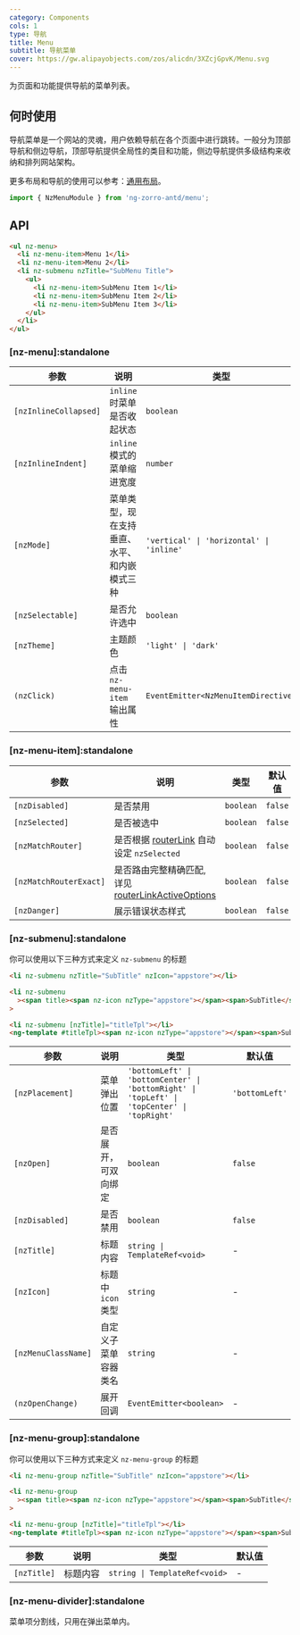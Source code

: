 ```yaml
---
category: Components
cols: 1
type: 导航
title: Menu
subtitle: 导航菜单
cover: https://gw.alipayobjects.com/zos/alicdn/3XZcjGpvK/Menu.svg
---
```


为页面和功能提供导航的菜单列表。

## 何时使用

导航菜单是一个网站的灵魂，用户依赖导航在各个页面中进行跳转。一般分为顶部导航和侧边导航，顶部导航提供全局性的类目和功能，侧边导航提供多级结构来收纳和排列网站架构。

更多布局和导航的使用可以参考：[通用布局](/components/layout/zh)。

```ts
import { NzMenuModule } from 'ng-zorro-antd/menu';
```

## API

```html
<ul nz-menu>
  <li nz-menu-item>Menu 1</li>
  <li nz-menu-item>Menu 2</li>
  <li nz-submenu nzTitle="SubMenu Title">
    <ul>
      <li nz-menu-item>SubMenu Item 1</li>
      <li nz-menu-item>SubMenu Item 2</li>
      <li nz-menu-item>SubMenu Item 3</li>
    </ul>
  </li>
</ul>
```

### [nz-menu]:standalone

| 参数                  | 说明                                         | 类型                                     | 默认值       |
| --------------------- | -------------------------------------------- | ---------------------------------------- | ------------ |
| `[nzInlineCollapsed]` | `inline` 时菜单是否收起状态                  | `boolean`                                | -            |
| `[nzInlineIndent]`    | `inline` 模式的菜单缩进宽度                  | `number`                                 | `24`         |
| `[nzMode]`            | 菜单类型，现在支持垂直、水平、和内嵌模式三种 | `'vertical' \| 'horizontal' \| 'inline'` | `'vertical'` |
| `[nzSelectable]`      | 是否允许选中                                 | `boolean`                                | `true`       |
| `[nzTheme]`           | 主题颜色                                     | `'light' \| 'dark'`                      | `'light'`    |
| `(nzClick)`           | 点击 `nz-menu-item` 输出属性                 | `EventEmitter<NzMenuItemDirective>`      |              |

### [nz-menu-item]:standalone

| 参数                   | 说明                                                                                                                         | 类型      | 默认值  |
| ---------------------- | ---------------------------------------------------------------------------------------------------------------------------- | --------- | ------- |
| `[nzDisabled]`         | 是否禁用                                                                                                                     | `boolean` | `false` |
| `[nzSelected]`         | 是否被选中                                                                                                                   | `boolean` | `false` |
| `[nzMatchRouter]`      | 是否根据 [routerLink](https://www.angular.cn/api/router/RouterLink) 自动设定 `nzSelected`                                    | `boolean` | `false` |
| `[nzMatchRouterExact]` | 是否路由完整精确匹配, 详见 [routerLinkActiveOptions](https://angular.io/api/router/RouterLinkActive#routerLinkActiveOptions) | `boolean` | `false` |
| `[nzDanger]`           | 展示错误状态样式                                                                                                             | `boolean` | `false` |

### [nz-submenu]:standalone

你可以使用以下三种方式来定义 `nz-submenu` 的标题

```html
<li nz-submenu nzTitle="SubTitle" nzIcon="appstore"></li>

<li nz-submenu
  ><span title><span nz-icon nzType="appstore"></span><span>SubTitle</span></span></li
>

<li nz-submenu [nzTitle]="titleTpl"></li>
<ng-template #titleTpl><span nz-icon nzType="appstore"></span><span>SubTitle</span></ng-template>
```

| 参数                | 说明                 | 类型                                                                                        | 默认值         |
| ------------------- | -------------------- | ------------------------------------------------------------------------------------------- | -------------- |
| `[nzPlacement]`     | 菜单弹出位置         | `'bottomLeft' \| 'bottomCenter' \| 'bottomRight' \| 'topLeft' \| 'topCenter' \| 'topRight'` | `'bottomLeft'` |
| `[nzOpen]`          | 是否展开，可双向绑定 | `boolean`                                                                                   | `false`        |
| `[nzDisabled]`      | 是否禁用             | `boolean`                                                                                   | `false`        |
| `[nzTitle]`         | 标题内容             | `string \| TemplateRef<void>`                                                               | -              |
| `[nzIcon]`          | 标题中 `icon` 类型   | `string`                                                                                    | -              |
| `[nzMenuClassName]` | 自定义子菜单容器类名 | `string`                                                                                    | -              |
| `(nzOpenChange)`    | 展开回调             | `EventEmitter<boolean>`                                                                     | -              |

### [nz-menu-group]:standalone

你可以使用以下三种方式来定义 `nz-menu-group` 的标题

```html
<li nz-menu-group nzTitle="SubTitle" nzIcon="appstore"></li>

<li nz-menu-group
  ><span title><span nz-icon nzType="appstore"></span><span>SubTitle</span></span></li
>

<li nz-menu-group [nzTitle]="titleTpl"></li>
<ng-template #titleTpl><span nz-icon nzType="appstore"></span><span>SubTitle</span></ng-template>
```

| 参数        | 说明     | 类型                          | 默认值 |
| ----------- | -------- | ----------------------------- | ------ |
| `[nzTitle]` | 标题内容 | `string \| TemplateRef<void>` | -      |

### [nz-menu-divider]:standalone

菜单项分割线，只用在弹出菜单内。

